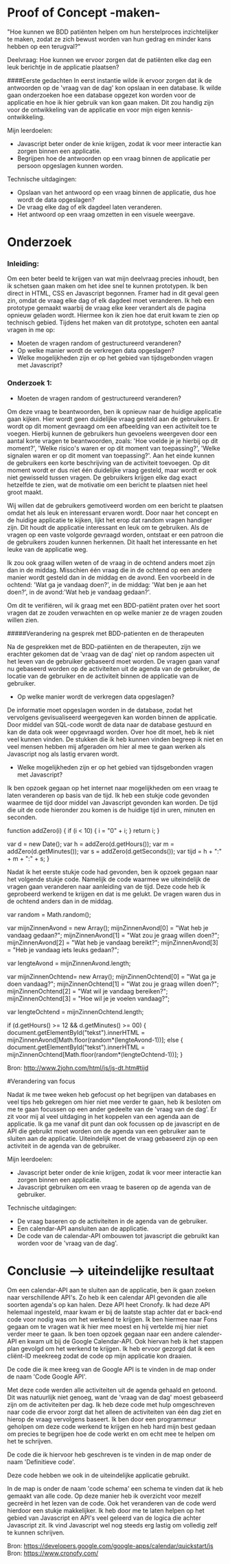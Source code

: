 # Proof of Concept -maken-

"Hoe kunnen we BDD patiënten helpen om hun herstelproces inzichtelijker te maken, zodat ze zich bewust worden van hun gedrag en minder kans hebben op een terugval?"

Deelvraag: Hoe kunnen we ervoor zorgen dat de patiënten elke dag een leuk berichtje in de applicatie plaatsen?

####Eerste gedachten
In eerst instantie wilde ik ervoor zorgen dat ik de antwoorden op de 'vraag van de dag' kon opslaan in een database. Ik wilde gaan onderzoeken hoe een database opgezet kon worden voor de applicatie en hoe ik hier gebruik van kon gaan maken. Dit zou handig zijn voor de ontwikkeling van de applicatie en voor mijn eigen kennis-ontwikkeling. 

Mijn leerdoelen:
- Javascript beter onder de knie krijgen, zodat ik voor meer interactie kan zorgen binnen een applicatie.
- Begrijpen hoe de antwoorden op een vraag binnen de applicatie per persoon opgeslagen kunnen worden. 

Technische uitdagingen:
- Opslaan van het antwoord op een vraag binnen de applicatie, dus hoe wordt de data opgeslagen?
- De vraag elke dag of elk dagdeel laten veranderen.
- Het antwoord op een vraag omzetten in een visuele weergave. 

# Onderzoek

### Inleiding:

Om een beter beeld te krijgen van wat mijn deelvraag precies inhoudt, ben ik schetsen gaan maken om het idee snel te kunnen prototypen. Ik ben direct in HTML, CSS en Javascript begonnen. Framer had in dit geval geen zin, omdat de vraag elke dag of elk dagdeel moet veranderen. Ik heb een prototype gemaakt waarbij de vraag elke keer verandert als de pagina opnieuw geladen wordt. Hiermee kon ik zien hoe dat eruit kwam te zien op technisch gebied. Tijdens het maken van dit prototype, schoten een aantal vragen in me op:
- Moeten de vragen random of gestructureerd veranderen?
- Op welke manier wordt de verkregen data opgeslagen?
- Welke mogelijkheden zijn er op het gebied van tijdsgebonden vragen met Javascript?

### Onderzoek 1:
- Moeten de vragen random of gestructureerd veranderen?

Om deze vraag te beantwoorden, ben ik opnieuw naar de huidige applicatie gaan kijken. Hier wordt geen duidelijke vraag gesteld aan de gebruikers. Er wordt op dit moment gevraagd om een afbeelding van een activiteit toe te voegen. Hierbij kunnen de gebruikers hun gevoelens weergeven door een aantal korte vragen te beantwoorden, zoals: 'Hoe voelde je je hierbij op dit moment?', 'Welke risico's waren er op dit moment van toepassing?', 'Welke signalen waren er op dit moment van toepassing?'. Aan het einde kunnen de gebruikers een korte beschrijving van de activiteit toevoegen. Op dit moment wordt er dus niet één duidelijke vraag gesteld, maar wordt er ook niet gewisseld tussen vragen. De gebruikers krijgen elke dag exact hetzelfde te zien, wat de motivatie om een bericht te plaatsen niet heel groot maakt. 

Wij willen dat de gebruikers gemotiveerd worden om een bericht te plaatsen omdat het als leuk en interessant ervaren wordt. Door naar het concept en de huidige applicatie te kijken, lijkt het erop dat random vragen handiger zijn. Dit houdt de applicatie interessant en leuk om te gebruiken. Als de vragen op een vaste volgorde gevraagd worden, ontstaat er een patroon die de gebruikers zouden kunnen herkennen. Dit haalt het interessante en het leuke van de applicatie weg. 

Ik zou ook graag willen weten of de vraag in de ochtend anders moet zijn dan in de middag. Misschien één vraag die in de ochtend op een andere manier wordt gesteld dan in de middag en de avond. Een voorbeeld in de ochtend: 'Wat ga je vandaag doen?', in de middag: 'Wat ben je aan het doen?', in de avond:'Wat heb je vandaag gedaan?'. 
 
Om dit te verifiëren, wil ik graag met een BDD-patiënt praten over het soort vragen dat ze zouden verwachten en op welke manier ze de vragen zouden willen zien. 

#####Verandering na gesprek met BDD-patienten en de therapeuten

Na de gesprekken met de BDD-patiënten en de therapeuten, zijn we erachter gekomen dat de 'vraag van de dag' niet op random aspecten uit het leven van de gebruiker gebaseerd moet worden. De vragen gaan vanaf nu gebaseerd worden op de activiteiten uit de agenda van de gebruiker, de locatie van de gebruiker en de activiteit binnen de applicatie van de gebruiker. 

- Op welke manier wordt de verkregen data opgeslagen?

De informatie moet opgeslagen worden in de database, zodat het vervolgens gevisualiseerd weergegeven kan worden binnen de applicatie. Door middel van SQL-code wordt de data naar de database gestuurd en kan de data ook weer opgevraagd worden. Over hoe dit moet, heb ik niet veel kunnen vinden. De stukken die ik heb kunnen vinden begreep ik niet en veel mensen hebben mij afgeraden om hier al mee te gaan werken als Javascript nog als lastig ervaren wordt.  

- Welke mogelijkheden zijn er op het gebied van tijdsgebonden vragen met Javascript?

Ik ben opzoek gegaan op het internet naar mogelijkheden om een vraag te laten veranderen op basis van de tijd. Ik heb een stukje code gevonden waarmee de tijd door middel van Javascript gevonden kan worden. De tijd die uit de code hieronder zou komen is de huidige tijd in uren, minuten en seconden. 

function addZero(i) {
    if (i < 10) {
        i = "0" + i;
    }
    return i;
}

var d = new Date();
var h = addZero(d.getHours());
var m = addZero(d.getMinutes());
var s = addZero(d.getSeconds());
var tijd = h + ":" + m + ":" + s;
}

Nadat ik het eerste stukje code had gevonden, ben ik opzoek gegaan naar het volgende stukje code. Namelijk de code waarmee we uiteindelijk de vragen gaan veranderen naar aanleiding van de tijd. Deze code heb ik geprobeerd werkend te krijgen en dat is me gelukt. De vragen waren dus in de ochtend anders dan in de middag. 

var random = Math.random();

var mijnZinnenAvond = new Array();
mijnZinnenAvond[0] = "Wat heb je vandaag gedaan?";
mijnZinnenAvond[1] = "Wat zou je graag willen doen?";
mijnZinnenAvond[2] = "Wat heb je vandaag bereikt?";
mijnZinnenAvond[3] = "Heb je vandaag iets leuks gedaan?";

var lengteAvond = mijnZinnenAvond.length;

var mijnZinnenOchtend= new Array();
mijnZinnenOchtend[0] = "Wat ga je doen vandaag?";
mijnZinnenOchtend[1] = "Wat zou je graag willen doen?";
mijnZinnenOchtend[2] = "Wat wil je vandaag bereiken?";
mijnZinnenOchtend[3] = "Hoe wil je je voelen vandaag?";

var lengteOchtend = mijnZinnenOchtend.length;

if (d.getHours() >= 12 && d.getMinutes() >= 00) {
   document.getElementById("tekst").innerHTML = mijnZinnenAvond[Math.floor(random*(lengteAvond-1))];
else {
  document.getElementById("tekst").innerHTML = mijnZinnenOchtend[Math.floor(random*(lengteOchtend-1))];
}

Bron: http://www.2john.com/html/js/js-dt.htm#tijd

#Verandering van focus

Nadat ik me twee weken heb gefocust op het begrijpen van databases en veel tips heb gekregen om hier niet mee verder te gaan, heb ik besloten om me te gaan focussen op een ander gedeelte van de 'vraag van de dag'. Er zit voor mij al veel uitdaging in het koppelen van een agenda aan de applicatie. Ik ga me vanaf dit punt dan ook focussen op de javascript en de API die gebruikt moet worden om de agenda van een gebruiker aan te sluiten aan de applicatie. Uiteindelijk moet de vraag gebaseerd zijn op een activiteit in de agenda van de gebruiker. 

Mijn leerdoelen:
- Javascript beter onder de knie krijgen, zodat ik voor meer interactie kan zorgen binnen een applicatie.
- Javascript gebruiken om een vraag te baseren op de agenda van de gebruiker. 

Technische uitdagingen:
- De vraag baseren op de activiteiten in de agenda van de gebruiker.
- Een calendar-API aansluiten aan de applicatie. 
- De code van de calendar-API ombouwen tot javascript die gebruikt kan worden voor de 'vraag van de dag'. 

# Conclusie --> uiteindelijke resultaat

Om een calendar-API aan te sluiten aan de applicatie, ben ik gaan zoeken naar verschillende API's. Zo heb ik een calendar API gevonden die alle soorten agenda's op kan halen. Deze API heet Cronofy. Ik had deze API helemaal ingesteld, maar kwam er bij de laatste stap achter dat er back-end code voor nodig was om het werkend te krijgen. Ik ben hiermee naar Fons gegaan om te vragen wat ik hier mee moest en hij vertelde mij hier niet verder meer te gaan. Ik ben toen opzoek gegaan naar een andere calender-API en kwam uit bij de Google Calendar-API. Ook hiervan heb ik het stappen plan gevolgd om het werkend te krijgen. Ik heb ervoor gezorgd dat ik een cliënt-ID meekreeg zodat de code op mijn applicatie kon draaien. 

De code die ik mee kreeg van de Google API is te vinden in de map onder de naam 'Code Google API'.

Met deze code werden alle activiteiten uit de agenda gehaald en getoond. Dit was natuurlijk niet genoeg, want de 'vraag van de dag' moest gebaseerd zijn om de activiteiten per dag. Ik heb deze code met hulp omgeschreven naar code die ervoor zorgt dat het alleen de activiteiten van één dag ziet en hierop de vraag vervolgens baseert. Ik ben door een programmeur geholpen om deze code werkend te krijgen en heb hard mijn best gedaan om precies te begrijpen hoe de code werkt en om echt mee te helpen om het te schrijven. 

De code die ik hiervoor heb geschreven is te vinden in de map onder de naam 'Definitieve code'. 

Deze code hebben we ook in de uiteindelijke applicatie gebruikt. 

In de map is onder de naam 'code schema' een schema te vinden dat ik heb gemaakt van alle code. Op deze manier heb ik overzicht voor mezelf gecreërd in het lezen van de code. Ook het veranderen van de code werd hierdoor een stukje makkelijker. Ik heb door me te laten helpen op het gebied van Javascript en API's veel geleerd van de logica die achter Javascript zit. Ik vind Javascript wel nog steeds erg lastig om volledig zelf te kunnen schrijven.

Bron: https://developers.google.com/google-apps/calendar/quickstart/js
Bron: https://www.cronofy.com/



